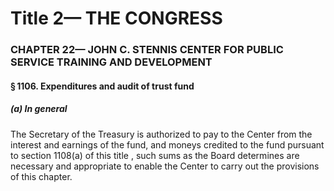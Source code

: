 
# Title 2— THE CONGRESS
### CHAPTER 22— JOHN C. STENNIS CENTER FOR PUBLIC SERVICE TRAINING AND DEVELOPMENT
#### § 1106. Expenditures and audit of trust fund
##### (a) In general

The Secretary of the Treasury is authorized to pay to the Center from the interest and earnings of the fund, and moneys credited to the fund pursuant to section 1108(a) of this title , such sums as the Board determines are necessary and appropriate to enable the Center to carry out the provisions of this chapter.
